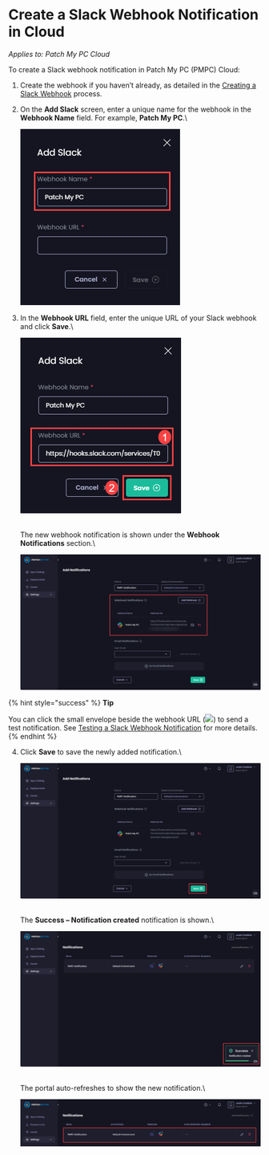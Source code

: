 # Create a Slack Webhook Notification in Cloud

_Applies to: Patch My PC Cloud_

To create a Slack webhook notification in Patch My PC (PMPC) Cloud:

1. Create the webhook if you haven’t already, as detailed in the [Creating a Slack Webhook](webhooks-reference/create-a-slack-webhook.md) process.
2.  On the **Add Slack** screen, enter a unique name for the webhook in the **Webhook Name** field. For example, **Patch My PC**.\\

    ![Entering a unique name for the webhook in the “Webhook Name” field](<../../../.gitbook/assets/image-(753) (1).png>)
3.  In the **Webhook URL** field, enter the unique URL of your Slack webhook and click **Save**.\\

    ![Entering the unique URL for your Slack webhook](<../../../.gitbook/assets/image-(754) (1).png>)

    \
    The new webhook notification is shown under the **Webhook Notifications** section.\\

    ![New webhook notification is shown under the “Webhook Notifications” section](<../../../.gitbook/assets/image-(1899) (1).png>)

{% hint style="success" %}
**Tip**

You can click the small envelope beside the webhook URL (![](../../../_images/image-\(1900\).png%3E)) to send a test notification. See [Testing a Slack Webhook Notification](cloud-notifications-reference/test-a-slack-webhook-notification-in-cloud.md) for more details.
{% endhint %}

4.  Click **Save** to save the newly added notification.\\

    ![Clicking “Save” to save the webhook](<../../../.gitbook/assets/image-(1905) (1).png>)

    \
    The **Success – Notification created** notification is shown.\\

    !["Success – Notification created" notification](<../../../.gitbook/assets/image-(1906) (1).png>)

    \
    The portal auto-refreshes to show the new notification.\\

    ![Portal auto-refreshes to show the new notification](<../../../.gitbook/assets/image-(1907) (1).png>)
